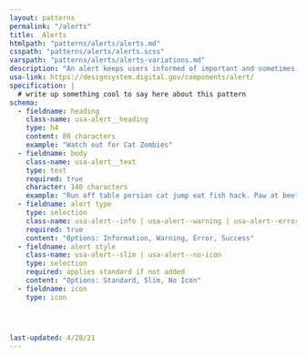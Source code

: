 ```yaml
---
layout: patterns
permalink: "/alerts"
title:  Alerts
htmlpath: "patterns/alerts/alerts.md"
csspath: "patterns/alerts/alerts.scss"
varspath: "patterns/alerts/alerts-variations.md"
description: "An alert keeps users informed of important and sometimes time-sensitive changes." 
usa-link: https://designsystem.digital.gov/components/alert/
specification: |
  # write up something cool to say here about this pattern
schema: 
  - fieldname: heading
    class-name: usa-alert__heading
    type: h4
    content: 80 characters
    example: "Watch out for Cat Zombies"
  - fieldname: body
    class-name: usa-alert__text
    type: text
    required: true
    character: 140 characters
    example: "Run off table persian cat jump eat fish hack. Paw at beetle and eat it before it gets away demand"
  - fieldname: alert type
    type: selection
    class-name: usa-alert--info | usa-alert--warning | usa-alert--error | usa-alert--success
    required: true
    content: "Options: Information, Warning, Error, Success"
  - fieldname: alert style
    class-name: usa-alert--slim | usa-alert--no-icon
    type: selection
    required: applies standard if not added
    content: "Options: Standard, Slim, No Icon"
  - fieldname: icon
    type: icon




last-updated: 4/28/21
---
```

